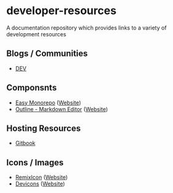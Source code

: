 # developer-resources
A documentation repository which provides links to a variety of development resources 

## Blogs / Communities
- [DEV](https://dev.to/)

## Componsnts
- [Easy Monorepo](https://github.com/eonx-com/easy-monorepo) ([Website](https://packages.eonx.com/))
- [Outline - Markdown Editor](https://github.com/outline/rich-markdown-editor) ([Website](https://www.getoutline.com/))

## Hosting Resources
- [Gitbook](https://app.gitbook.com/)

## Icons / Images
- [RemixIcon](https://github.com/Remix-Design/remixicon#usage) ([Website](https://remixicon.com/))
- [Devicons](https://github.com/vorillaz/devicons) ([Website](http://vorillaz.github.io/devicons/#/main))

